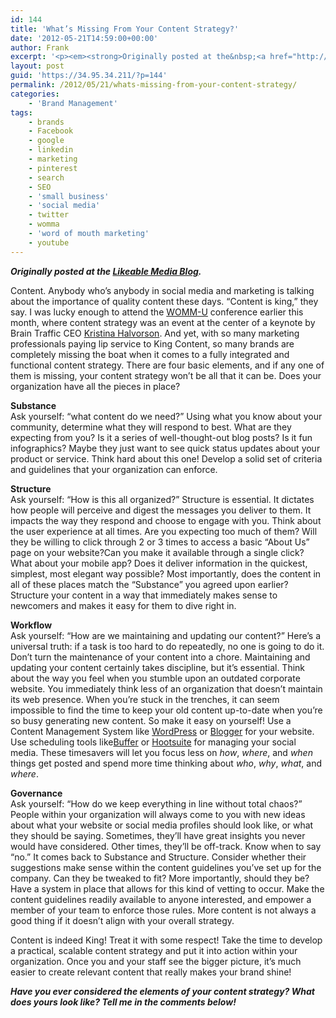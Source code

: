 ```yaml
---
id: 144
title: 'What’s Missing From Your Content Strategy?'
date: '2012-05-21T14:59:00+00:00'
author: Frank
excerpt: '<p><em><strong>Originally posted at the&nbsp;<a href="http://www.likeable.com/blog/2012/05/whats-missing-from-your-content-strategy/">Likeable Media Blog</a>.</strong></em></p><p>Content. Anybody who’s anybody in social media and marketing is talking about the importance of quality content these days. “Content is king,” they say. I was lucky enough to attend the&nbsp;<a href="http://womma.org/womm-u/">WOMM-U</a>&nbsp;conference earlier this month, where content strategy was an event at the center of a keynote by Brain Traffic CEO<a href="http://twitter.com/halvorson">Kristina Halvorson</a>. &nbsp;And yet, with so many marketing professionals paying lip service to King Content, so many brands are completely missing the boat when it comes to a fully integrated and functional content strategy. There are four basic elements, and if any one of them is missing, your content strategy won’t be all that it can be. Does your organization have all the pieces in place?</p><p></p>'
layout: post
guid: 'https://34.95.34.211/?p=144'
permalink: /2012/05/21/whats-missing-from-your-content-strategy/
categories:
    - 'Brand Management'
tags:
    - brands
    - Facebook
    - google
    - linkedin
    - marketing
    - pinterest
    - search
    - SEO
    - 'small business'
    - 'social media'
    - twitter
    - womma
    - 'word of mouth marketing'
    - youtube
---
```


***Originally posted at the [Likeable Media Blog](http://www.likeable.com/2011/12/whats-the-deal-with-newtwitter/).***

Content. Anybody who’s anybody in social media and marketing is talking about the importance of quality content these days. “Content is king,” they say. I was lucky enough to attend the [WOMM-U](http://womma.org/womm-u/) conference earlier this month, where content strategy was an event at the center of a keynote by Brain Traffic CEO [Kristina Halvorson](http://twitter.com/halvorson). And yet, with so many marketing professionals paying lip service to King Content, so many brands are completely missing the boat when it comes to a fully integrated and functional content strategy. There are four basic elements, and if any one of them is missing, your content strategy won’t be all that it can be. Does your organization have all the pieces in place?

**Substance**  
Ask yourself: “what content do we need?” Using what you know about your community, determine what they will respond to best. What are they expecting from you? Is it a series of well-thought-out blog posts? Is it fun infographics? Maybe they just want to see quick status updates about your product or service. Think hard about this one! Develop a solid set of criteria and guidelines that your organization can enforce.

**Structure**  
Ask yourself: “How is this all organized?” Structure is essential. It dictates how people will perceive and digest the messages you deliver to them. It impacts the way they respond and choose to engage with you. Think about the user experience at all times. Are you expecting too much of them? Will they be willing to click through 2 or 3 times to access a basic “About Us” page on your website?Can you make it available through a single click? What about your mobile app? Does it deliver information in the quickest, simplest, most elegant way possible? Most importantly, does the content in all of these places match the “Substance” you agreed upon earlier? Structure your content in a way that immediately makes sense to newcomers and makes it easy for them to dive right in.

**Workflow**  
Ask yourself: “How are we maintaining and updating our content?” Here’s a universal truth: if a task is too hard to do repeatedly, no one is going to do it. Don’t turn the maintenance of your content into a chore. Maintaining and updating your content certainly takes discipline, but it’s essential. Think about the way you feel when you stumble upon an outdated corporate website. You immediately think less of an organization that doesn’t maintain its web presence. When you’re stuck in the trenches, it can seem impossible to find the time to keep your old content up-to-date when you’re so busy generating new content. So make it easy on yourself! Use a Content Management System like [WordPress](http://wordpress.org/) or [Blogger](http://blogger.com/) for your website. Use scheduling tools like[Buffer](http://bufferapp.com/) or [Hootsuite](http://hootsuite.com/) for managing your social media. These timesavers will let you focus less on *how*, *where*, and *when* things get posted and spend more time thinking about *who*, *why*, *what*, and *where*.

**Governance**  
Ask yourself: “How do we keep everything in line without total chaos?” People within your organization will always come to you with new ideas about what your website or social media profiles should look like, or what they should be saying. Sometimes, they’ll have great insights you never would have considered. Other times, they’ll be off-track. Know when to say “no.” It comes back to Substance and Structure. Consider whether their suggestions make sense within the content guidelines you’ve set up for the company. Can they be tweaked to fit? More importantly, should they be? Have a system in place that allows for this kind of vetting to occur. Make the content guidelines readily available to anyone interested, and empower a member of your team to enforce those rules. More content is not always a good thing if it doesn’t align with your overall strategy.

Content is indeed King! Treat it with some respect! Take the time to develop a practical, scalable content strategy and put it into action within your organization. Once you and your staff see the bigger picture, it’s much easier to create relevant content that really makes your brand shine!

***Have you ever considered the elements of your content strategy? What does yours look like? Tell me in the comments below!***